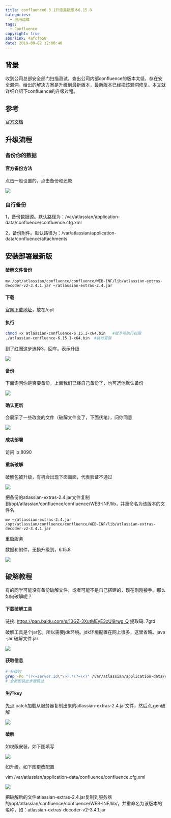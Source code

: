 ```yaml
---
title: confluence6.3.1升级最新版本6.15.8
categories:
  - 应用运维
tags:
  - Confluence
copyright: true
abbrlink: 4afcf658
date: 2019-09-02 12:00:40
---
```


## 背景

收到公司总部安全部门扫描测试，查出公司内部confluence的版本太低，存在安全漏洞。给出的解决方案是升级到最新版本，最新版本已经把该漏洞修复。本文就详细介绍下confluence的升级过程。



## 参考

[官方文档](https://www.cwiki.us/display/CONFLUENCEWIKI/Upgrading+Confluence)

<!--more-->

## 升级流程

### 备份你的数据

#### 官方备份方法

点击一般设置的，点击备份和还原

![](confluence6-3-1升级最新版本6-15-8/1.png)

### 自行备份

1，备份数据源。默认路径为：/var/atlassian/application-data/confluence/confluence.cfg.xml

2，备份附件。默认路径为：/var/atlassian/application-data/confluence/attachments

## 安装部署最新版

#### 破解文件备份

```
mv /opt/atlassian/confluence/confluence/WEB-INF/lib/atlassian-extras-decoder-v2-3.4.1.jar ~/atlassian-extras-2.4.jar
```



#### 下载

[官网下载地址](https://www.atlassian.com/software/confluence/download)，放在/opt

#### 执行

```bash
chmod +x atlassian-confluence-6.15.1-x64.bin   #赋予可执行权限
./atlassian-confluence-6.15.1-x64.bin  #执行安装
```

到了红圈这步选择3，回车。表示升级

![](confluence6-3-1升级最新版本6-15-8/2.png)

#### 备份

下面询问你是否要备份，上面我们已经自己备份了，也可选他默认备份

![](confluence6-3-1升级最新版本6-15-8/3.png)

#### 确认更新

会展示了一些改变的文件（破解文件变了，下面伏笔），问你同意

![](confluence6-3-1升级最新版本6-15-8/4.png)

#### 成功部署

访问  ip:8090

#### 重新破解

破解包被升级，有机会出现下面画面，代表验证不通过

![](confluence6-3-1升级最新版本6-15-8/5.png)

把备份的atlassian-extras-2.4.jar文件复制到/opt/atlassian/confluence/confluence/WEB-INF/lib，并重命名为该版本的文件名

```
mv ~/atlassian-extras-2.4.jar /opt/atlassian/confluence/confluence/WEB-INF/lib/atlassian-extras-decoder-v2-3.4.1.jar 
```

重启服务

数据和附件，无损升级到，6.15.8

![](confluence6-3-1升级最新版本6-15-8/6.png)

## 破解教程

有的同学可能没有备份破解文件，或者可能不是自己搭建的，现在刚刚接手。那么如何破解呢？

#### 下载破解工具

链接: https://pan.baidu.com/s/13GZ-3XutMEyE3cUl9rwg_Q 提取码: 7gtd 

破解工具是个jar包，所以需要jdk环境。jdk环境配置在网上很多，这里省略。java -jar 破解文件.jar

![](confluence6-3-1升级最新版本6-15-8/7.png)

#### 获取信息

```bash
# 升级时
grep -Po "(?<=server.id\"\>).*(?=\<)" /var/atlassian/application-data/confluence/confluence.cfg.xml
# 全新安装此步骤跳过
```

#### 生产key

先点.patch加载从服务器复制出来的atlassian-extras-2.4.jar文件，然后点.gen破解

![](confluence6-3-1升级最新版本6-15-8/8.png)

#### 破解

如权限安装，如下图填写

![](confluence6-3-1升级最新版本6-15-8/9.png)

如升级，如下图更改配置

vim /var/atlassian/application-data/confluence/confluence.cfg.xml

![](confluence6-3-1升级最新版本6-15-8/10.png)

把破解后的文件atlassian-extras-2.4.jar复制到服务器的/opt/atlassian/confluence/confluence/WEB-INF/lib/，并重命名为该版本的名称，如：atlassian-extras-decoder-v2-3.4.1.jar